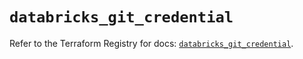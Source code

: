 # `databricks_git_credential`

Refer to the Terraform Registry for docs: [`databricks_git_credential`](https://registry.terraform.io/providers/databricks/databricks/1.81.1/docs/resources/git_credential).
